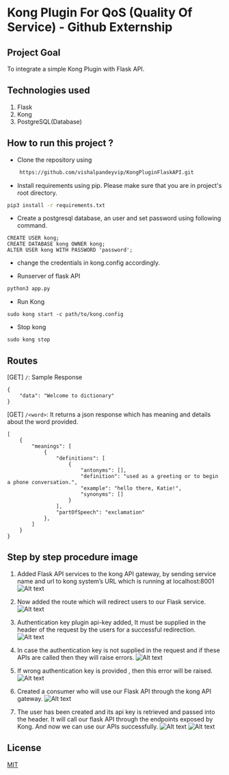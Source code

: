 # Kong Plugin For QoS (Quality Of Service) - Github Externship

## Project Goal
To integrate a simple Kong Plugin with Flask API. 

## Technologies used
1. Flask
2. Kong
3. PostgreSQL(Database)

## How to run this project ?

* Clone the repository using

```bash
    https://github.com/vishalpandeyvip/KongPluginFlaskAPI.git
```

* Install requirements using pip. Please make sure that you are in project's root directory.

```bash
pip3 install -r requirements.txt
```

* Create a postgresql database, an user and set password using following command.
```
CREATE USER kong; 
CREATE DATABASE kong OWNER kong;
ALTER USER kong WITH PASSWORD 'password';
```

* change the credentials in kong.config accordingly.

* Runserver of flask API
```bash
python3 app.py
```
* Run Kong
```
sudo kong start -c path/to/kong.config
```

* Stop kong
```
sudo kong stop
```

## Routes
[GET] `/`:
Sample Response
```
{
    "data": "Welcome to dictionary"
}
```
[GET] `/<word>`: It returns a json response which has meaning and details about the word provided.
```
[
    {
        "meanings": [
            {
                "definitions": [
                    {
                        "antonyms": [],
                        "definition": "used as a greeting or to begin a phone conversation.",
                        "example": "hello there, Katie!",
                        "synonyms": []
                    }
                ],
                "partOfSpeech": "exclamation"
            },
        ]
    }
}
```

## Step by step procedure image

1. Added Flask API services to the kong API gateway, by sending service name and url to kong system’s URL which is running at localhost:8001
![Alt text](https://github.com/vishalpandeyvip/KongPluginFlaskAPI/blob/main/screenshots/1.png)

2. Now added the route which will redirect users to our Flask service.
![Alt text](https://github.com/vishalpandeyvip/KongPluginFlaskAPI/blob/main/screenshots/2.png)

3. Authentication key plugin api-key added, It must be supplied in the header of the request by the users for a successful redirection.
![Alt text](https://github.com/vishalpandeyvip/KongPluginFlaskAPI/blob/main/screenshots/3.png)

4. In case the authentication key is not supplied in the request and if these APIs are called then they will raise errors.
![Alt text](https://github.com/vishalpandeyvip/KongPluginFlaskAPI/blob/main/screenshots/5.png)

5. If wrong authentication key is provided , then this error will be raised.
![Alt text](https://github.com/vishalpandeyvip/KongPluginFlaskAPI/blob/main/screenshots/6.png)

6. Created a consumer who will use our Flask API through the kong API gateway. 
![Alt text](https://github.com/vishalpandeyvip/KongPluginFlaskAPI/blob/main/screenshots/8.png)

7. The user has been created and its api key is retrieved and passed into the header. It will call our flask API through the endpoints exposed by Kong. And now we can use our APIs successfully.
![Alt text](https://github.com/vishalpandeyvip/KongPluginFlaskAPI/blob/main/screenshots/9.png)
![Alt text](https://github.com/vishalpandeyvip/KongPluginFlaskAPI/blob/main/screenshots/10.png)

## License
[MIT](https://choosealicense.com/licenses/mit/)